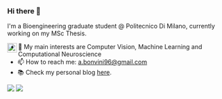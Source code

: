 ### Hi there 👋

I'm a Bioengineering graduate student @ Politecnico Di Milano, currently working on my MSc Thesis.

<a href=https://www.linkedin.com/in/andreabonvini/>
  <img align="left" alt="andreabonvini's LinkedIN" width="22px" src="https://raw.githubusercontent.com/peterthehan/peterthehan/master/assets/linkedin.svg" />
</a>


- 🌱 My main interests are Computer Vision, Machine Learning and Computational Neuroscience
- 📫 How to reach me: a.bonvini96@gmail.com
- 📚 Check my personal blog [here](https://www.lastweekspotatoes.com).

[![](https://github-readme-stats.vercel.app/api?username=andreabonvini&show_icons=true&include_all_commits=true&theme=vue)]()
[![](https://github-readme-stats.vercel.app/api/top-langs/?username=andreabonvini&theme=vue)]()


